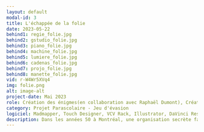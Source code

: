 ```yaml
---
layout: default
modal-id: 3
title: L'échappée de la folie
date: 2023-05-22
behind1: regie_folie.jpg
behind2: gstudio_folie.jpg
behind3: piano_folie.jpg
behind4: machine_folie.jpg
behind5: lumiere_folie.jpg
behind6: cadenas_folie.jpg
behind7: projo_folie.jpg
behind8: manette_folie.jpg
vid: r-W4Wr5XVq4
img: folie.png
alt: image-alt
project-date: Mai 2023
role: Création des énigmes(en collaboration avec Raphaël Dumont), Création vidéo, sonore, Colorisation de la salle, Design des feuilles et acétates, Aide sur le développement des énigmes. Travail uniquement sur la deuxième salle
category: Projet Parascolaire - Jeu d'évasion
logiciel: Madmapper, Touch Designer, VCV Rack, Illustrator, DaVinci Resolve
description: Dans les années 50 à Montréal, une organisation secrète fait des tests sur l'esprit de ses patients, sous le couvert d'une asile psychiatrique. Vous y avez été interné et vous devez maintenant travailler ensemble pour résoudre les énigmes, échapper aux obstacles et réussir à retrouver votre liberté, à la fois dans l'asile et dans votre propre esprit.
---
```

